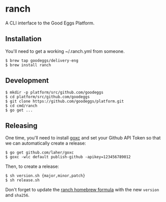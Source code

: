 ranch
=====
A CLI interface to the Good Eggs Platform.

Installation
------------

You'll need to get a working ~/.ranch.yml from someone.

```
$ brew tap goodeggs/delivery-eng
$ brew install ranch
```

Development
-----------

```
$ mkdir -p platform/src/github.com/goodeggs
$ cd platform/src/github.com/goodeggs
$ git clone https://github.com/goodeggs/platform.git
$ cd cmd/ranch
$ go get ...
```

Releasing
---------

One time, you'll need to install [goxc](https://github.com/laher/goxc) and set your Github API Token so that we can automatically create a release:

```
$ go get github.com/laher/goxc
$ goxc -wlc default publish-github -apikey=123456789012
```

Then, to create a release:

```
$ sh version.sh {major,minor,patch}
$ sh release.sh
```

Don't forget to update the [ranch homebrew formula](https://github.com/goodeggs/homebrew-delivery-eng/blob/master/Formula/ranch.rb) with the new `version` and `sha256`.


